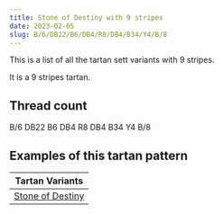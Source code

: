 ```yaml
---
title: Stone of Destiny with 9 stripes
date: 2023-02-05
slug: B/6/DB22/B6/DB4/R8/DB4/B34/Y4/B/8
---
```

This is a list of all the tartan sett variants with 9 stripes.

It is a 9 stripes tartan.


## Thread count
B/6 DB22 B6 DB4 R8 DB4 B34 Y4 B/8

## Examples of this tartan pattern

| Tartan Variants |
|---------------|
| [Stone of Destiny](/variants/b/6/db22/b6/db4/r8/db4/b34/y4/b/8-b304080-db000030-rc00000-yf0c000)||
